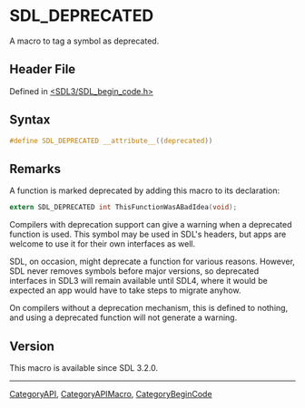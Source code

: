 # SDL_DEPRECATED

A macro to tag a symbol as deprecated.

## Header File

Defined in [<SDL3/SDL_begin_code.h>](https://github.com/libsdl-org/SDL/blob/main/include/SDL3/SDL_begin_code.h)

## Syntax

```c
#define SDL_DEPRECATED __attribute__((deprecated))
```

## Remarks

A function is marked deprecated by adding this macro to its declaration:

```c
extern SDL_DEPRECATED int ThisFunctionWasABadIdea(void);
```

Compilers with deprecation support can give a warning when a deprecated
function is used. This symbol may be used in SDL's headers, but apps are
welcome to use it for their own interfaces as well.

SDL, on occasion, might deprecate a function for various reasons. However,
SDL never removes symbols before major versions, so deprecated interfaces
in SDL3 will remain available until SDL4, where it would be expected an app
would have to take steps to migrate anyhow.

On compilers without a deprecation mechanism, this is defined to nothing,
and using a deprecated function will not generate a warning.

## Version

This macro is available since SDL 3.2.0.





----
[CategoryAPI](CategoryAPI), [CategoryAPIMacro](CategoryAPIMacro), [CategoryBeginCode](CategoryBeginCode)

